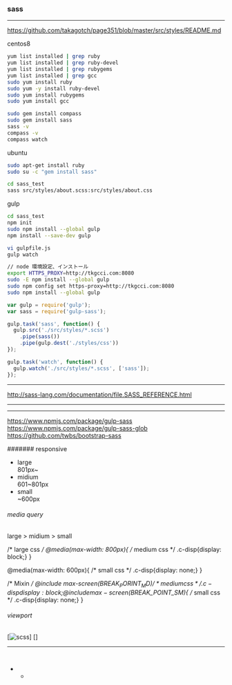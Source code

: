 ### sass
---
https://github.com/takagotch/page351/blob/master/src/styles/README.md

centos8
```.sh
yum list installed | grep ruby
yum list installed | grep ruby-devel
yum list installed | grep rubygems
yum list installed | grep gcc
sudo yum install ruby
sudo yum -y install ruby-devel
sudo yum install rubygems
sudo yum install gcc

sudo gem install compass
sudo gem install sass
sass -v
compass -v
compass watch


```

ubuntu
```.sh
sudo apt-get install ruby
sudo su -c "gem install sass"
```

```.sh
cd sass_test
sass src/styles/about.scss:src/styles/about.css
```

gulp
```.sh
cd sass_test
npm init
sudo npm install --global gulp
npm install --save-dev gulp

vi gulpfile.js
gulp watch

// node 環境設定、インストール
export HTTPS_PROXY=http://tkgcci.com:8080
sudo -E npm install --global gulp
sudo npm config set https-proxy=http://tkgcci.com:8080
sudo npm install --global gulp
```

```gulpfile.js
var gulp = require('gulp');
var sass = require('gulp-sass');

gulp.task('sass', function() {
  gulp.src('./src/styles/*.scss')
    .pipe(sass())
    .pipe(gulp.dest('./styles/css'))
});

gulp.task('watch', function() {
  gulp.watch('./src/styles/*.scss', ['sass']);
});

```

---

http://sass-lang.com/documentation/file.SASS_REFERENCE.html


---
---

https://www.npmjs.com/package/gulp-sass
https://www.npmjs.com/package/gulp-sass-glob
https://github.com/twbs/bootstrap-sass

####### responsive
* large<br>
801px~
* midium<br>
601~801px
* small<br>
~600px

###### media query
large > midium > small

/* large css */
@media(max-width: 800px){
  /* medium css */
  .c-disp{display: block;}
}

@media(max-width: 600px){
  /* small css */
  .c-disp{display: none;}
}

/* Mixin */
@include max-screen($BREAK_PORINT_MD){
  /* medium css */
  .c-disp{display: block;}
}
@include max-screen($BREAK_POINT_SM){
  /* small css */
  .c-disp{display: none;}
}

###### viewport
<meta name="viewport" content="widht=device=width, initial-scale=1">

[![scss](http://localhost:3000/)] []

** **

```


```

- 
  -
